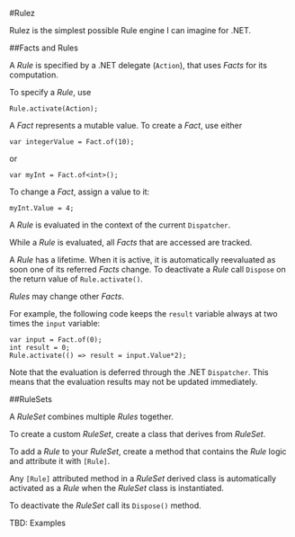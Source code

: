 #Rulez

Rulez is the simplest possible Rule engine I can imagine for .NET.

##Facts and Rules

A *Rule* is specified by a .NET delegate (`Action`), that uses *Facts* for its computation.

To specify a *Rule*, use

	Rule.activate(Action);

A *Fact* represents a mutable value. To create a *Fact*, use either

	var integerValue = Fact.of(10);

or

	var myInt = Fact.of<int>();

To change a *Fact*, assign a value to it:

	myInt.Value = 4;


A *Rule* is evaluated in the context of the current `Dispatcher`.

While a *Rule* is evaluated, all *Facts* that are accessed are tracked. 

A *Rule* has a lifetime. When it is active, it is automatically reevaluated as soon one of its referred *Facts* change. To deactivate a *Rule* call `Dispose` on the return value of `Rule.activate()`.

*Rules* may change other *Facts*.

For example, the following code keeps the `result` variable always at two times the `input` variable:

	var input = Fact.of(0);
	int result = 0;
	Rule.activate(() => result = input.Value*2);

Note that the evaluation is deferred through the .NET `Dispatcher`. This means that the evaluation results may not be updated immediately.

##RuleSets

A *RuleSet* combines multiple *Rules* together.

To create a custom *RuleSet*, create a class that derives from *RuleSet*.

To add a *Rule* to your *RuleSet*, create a method that contains the *Rule* logic and attribute it with `[Rule]`.

Any `[Rule]` attributed method in a *RuleSet* derived class is automatically activated as a *Rule* when the *RuleSet* class is instantiated.

To deactivate the *RuleSet* call its `Dispose()` method.

TBD: Examples

